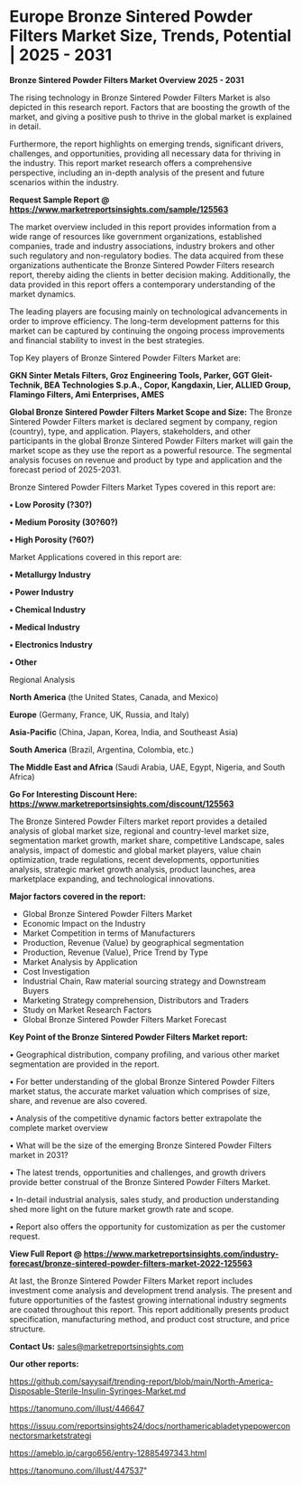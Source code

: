 # Europe Bronze Sintered Powder Filters Market Size, Trends, Potential | 2025 - 2031

<Strong> Bronze Sintered Powder Filters Market Overview 2025 - 2031</strong>

The rising technology in Bronze Sintered Powder Filters Market is also depicted in this research report. Factors that are boosting the growth of the market, and giving a positive push to thrive in the global market is explained in detail.

Furthermore, the report highlights on emerging trends, significant drivers, challenges, and opportunities, providing all necessary data for thriving in the industry. This report market research offers a comprehensive perspective, including an in-depth analysis of the present and future scenarios within the industry.

<strong>Request Sample Report @ <a href=https://www.marketreportsinsights.com/sample/125563>https://www.marketreportsinsights.com/sample/125563</a></strong>

The market overview included in this report provides information from a wide range of resources like government organizations, established companies, trade and industry associations, industry brokers and other such regulatory and non-regulatory bodies. The data acquired from these organizations authenticate the Bronze Sintered Powder Filters research report, thereby aiding the clients in better decision making. Additionally, the data provided in this report offers a contemporary understanding of the market dynamics.

The leading players are focusing mainly on technological advancements in order to improve efficiency. The long-term development patterns for this market can be captured by continuing the ongoing process improvements and financial stability to invest in the best strategies.

Top Key players of Bronze Sintered Powder Filters Market are:

<strong>GKN Sinter Metals Filters, Groz Engineering Tools, Parker, GGT Gleit-Technik, BEA Technologies S.p.A., Copor, Kangdaxin, Lier, ALLIED Group, Flamingo Filters, Ami Enterprises, AMES</strong>

<strong><b>Global Bronze Sintered Powder Filters Market Scope and Size:</b></strong>
The Bronze Sintered Powder Filters market is declared segment by company, region (country), type, and application. Players, stakeholders, and other participants in the global Bronze Sintered Powder Filters market will gain the market scope as they use the report as a powerful resource. The segmental analysis focuses on revenue and product by type and application and the forecast period of 2025-2031.

Bronze Sintered Powder Filters Market Types covered in this report are:

<strong>• Low Porosity (?30?)

• Medium Porosity (30?60?)

• High Porosity (?60?)</strong>

Market Applications covered in this report are:

<strong>• Metallurgy Industry

• Power Industry

• Chemical Industry

• Medical Industry

• Electronics Industry

• Other</strong> 

Regional Analysis

<strong>North America</strong> (the United States, Canada, and Mexico)

<strong>Europe</strong> (Germany, France, UK, Russia, and Italy)

<strong>Asia-Pacific</strong> (China, Japan, Korea, India, and Southeast Asia)

<strong>South America</strong> (Brazil, Argentina, Colombia, etc.)

<strong>The Middle East and Africa</strong> (Saudi Arabia, UAE, Egypt, Nigeria, and South Africa)

<strong>Go For Interesting Discount Here: <a href=https://www.marketreportsinsights.com/discount/125563>https://www.marketreportsinsights.com/discount/125563</a></strong>

The Bronze Sintered Powder Filters market report provides a detailed analysis of global market size, regional and country-level market size, segmentation market growth, market share, competitive Landscape, sales analysis, impact of domestic and global market players, value chain optimization, trade regulations, recent developments, opportunities analysis, strategic market growth analysis, product launches, area marketplace expanding, and technological innovations.

<strong><b>Major factors covered in the report:</b></strong>
<ul>
  <li>Global Bronze Sintered Powder Filters Market </li>
  <li>Economic Impact on the Industry</li>
  <li>Market Competition in terms of Manufacturers</li>
  <li>Production, Revenue (Value) by geographical segmentation</li>
  <li>Production, Revenue (Value), Price Trend by Type</li>
  <li>Market Analysis by Application</li>
  <li>Cost Investigation</li>
  <li>Industrial Chain, Raw material sourcing strategy and Downstream Buyers</li>
  <li>Marketing Strategy comprehension, Distributors and Traders</li>
  <li>Study on Market Research Factors</li>
  <li>Global Bronze Sintered Powder Filters Market Forecast</li>
</ul>

<strong><b>Key Point of the Bronze Sintered Powder Filters Market report:</b></strong>

• Geographical distribution, company profiling, and various other market segmentation are provided in the report.

• For better understanding of the global Bronze Sintered Powder Filters market status, the accurate market valuation which comprises of size, share, and revenue are also covered.

• Analysis of the competitive dynamic factors better extrapolate the complete market overview

• What will be the size of the emerging Bronze Sintered Powder Filters market in 2031?

• The latest trends, opportunities and challenges, and growth drivers provide better construal of the Bronze Sintered Powder Filters Market.

• In-detail industrial analysis, sales study, and production understanding shed more light on the future market growth rate and scope.

• Report also offers the opportunity for customization as per the customer request.

<strong><b>View Full Report @ <a href=https://www.marketreportsinsights.com/industry-forecast/bronze-sintered-powder-filters-market-2022-125563>https://www.marketreportsinsights.com/industry-forecast/bronze-sintered-powder-filters-market-2022-125563</a></b></strong>


At last, the Bronze Sintered Powder Filters Market report includes investment come analysis and development trend analysis. The present and future opportunities of the fastest growing international industry segments are coated throughout this report. This report additionally presents product specification, manufacturing method, and product cost structure, and price structure.

<strong>Contact Us:</strong>
sales@marketreportsinsights.com

<strong>Our other reports:</strong>

<a href=https://github.com/sayysaif/trending-report/blob/main/North-America-Disposable-Sterile-Insulin-Syringes-Market.md>https://github.com/sayysaif/trending-report/blob/main/North-America-Disposable-Sterile-Insulin-Syringes-Market.md</a>

<a href=https://tanomuno.com/illust/446647>https://tanomuno.com/illust/446647</a>

<a href=https://issuu.com/reportsinsights24/docs/northamericabladetypepowerconnectorsmarketstrategi>https://issuu.com/reportsinsights24/docs/northamericabladetypepowerconnectorsmarketstrategi</a>

<a href=https://ameblo.jp/cargo656/entry-12885497343.html>https://ameblo.jp/cargo656/entry-12885497343.html</a>

<a href=https://tanomuno.com/illust/447537>https://tanomuno.com/illust/447537</a>"
